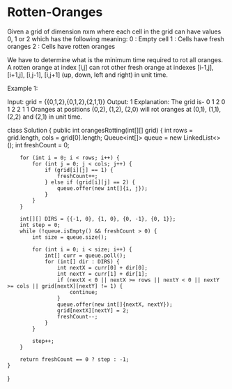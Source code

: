 # Rotten-Oranges
Given a grid of dimension nxm where each cell in the grid can have values 0, 1 or 2 which has the following meaning:
0 : Empty cell
1 : Cells have fresh oranges
2 : Cells have rotten oranges

We have to determine what is the minimum time required to rot all oranges. A rotten orange at index [i,j] can rot other fresh orange at indexes [i-1,j], [i+1,j], [i,j-1], [i,j+1] (up, down, left and right) in unit time. 
 

Example 1:

Input: grid = {{0,1,2},{0,1,2},{2,1,1}}
Output: 1
Explanation: The grid is-
0 1 2
0 1 2
2 1 1
Oranges at positions (0,2), (1,2), (2,0)
will rot oranges at (0,1), (1,1), (2,2) and 
(2,1) in unit time.

class Solution {
    public int orangesRotting(int[][] grid) {
        int rows = grid.length, cols = grid[0].length;
        Queue<int[]> queue = new LinkedList<>();
        int freshCount = 0;

        for (int i = 0; i < rows; i++) {
            for (int j = 0; j < cols; j++) {
                if (grid[i][j] == 1) {
                    freshCount++;
                } else if (grid[i][j] == 2) {
                    queue.offer(new int[]{i, j});
                }
            }
        }

        int[][] DIRS = {{-1, 0}, {1, 0}, {0, -1}, {0, 1}};
        int step = 0;
        while (!queue.isEmpty() && freshCount > 0) {
            int size = queue.size();

            for (int i = 0; i < size; i++) {
                int[] curr = queue.poll();
                for (int[] dir : DIRS) {
                    int nextX = curr[0] + dir[0];
                    int nextY = curr[1] + dir[1];
                    if (nextX < 0 || nextX >= rows || nextY < 0 || nextY >= cols || grid[nextX][nextY] != 1) {
                        continue;
                    }
                    queue.offer(new int[]{nextX, nextY});
                    grid[nextX][nextY] = 2;
                    freshCount--;
                }
            }

            step++;
        }

        return freshCount == 0 ? step : -1;
    }
}
